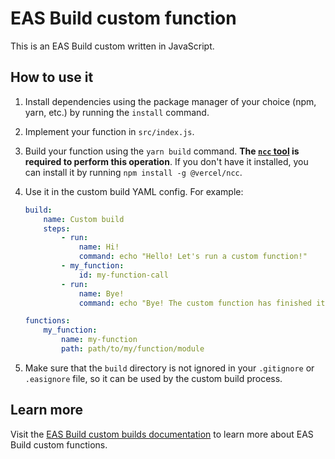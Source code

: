 # EAS Build custom function

This is an EAS Build custom written in JavaScript.

## How to use it

1. Install dependencies using the package manager of your choice (npm, yarn, etc.) by running the `install` command.
2. Implement your function in `src/index.js`.
3. Build your function using the `yarn build` command. **The [`ncc` tool](https://github.com/vercel/ncc) is required to perform this operation**. If you don't have it installed, you can install it by running `npm install -g @vercel/ncc`.
4. Use it in the custom build YAML config. For example:

    ```yml
    build:
        name: Custom build
        steps:
            - run:
                name: Hi!
                command: echo "Hello! Let's run a custom function!"
            - my_function:
                id: my-function-call
            - run:
                name: Bye!
                command: echo "Bye! The custom function has finished its job."

    functions:
        my_function:
            name: my-function
            path: path/to/my/function/module
    ```

5. Make sure that the `build` directory is not ignored in your `.gitignore` or `.easignore` file, so it can be used by the custom build process.

## Learn more

Visit the [EAS Build custom builds documentation](https://docs.expo.dev/preview/custom-build-config/) to learn more about EAS Build custom functions.
